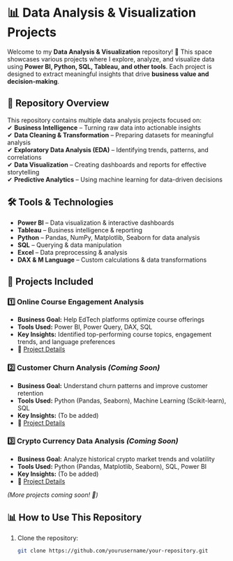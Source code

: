 # 📊 Data Analysis & Visualization Projects  

Welcome to my **Data Analysis & Visualization** repository! 🚀 This space showcases various projects where I explore, analyze, and visualize data using **Power BI, Python, SQL, Tableau, and other tools**. Each project is designed to extract meaningful insights that drive **business value and decision-making**.  

## 📌 Repository Overview  
This repository contains multiple data analysis projects focused on:  
✔ **Business Intelligence** – Turning raw data into actionable insights  
✔ **Data Cleaning & Transformation** – Preparing datasets for meaningful analysis  
✔ **Exploratory Data Analysis (EDA)** – Identifying trends, patterns, and correlations  
✔ **Data Visualization** – Creating dashboards and reports for effective storytelling  
✔ **Predictive Analytics** – Using machine learning for data-driven decisions  

## 🛠 Tools & Technologies  
- **Power BI** – Data visualization & interactive dashboards  
- **Tableau** – Business intelligence & reporting  
- **Python** – Pandas, NumPy, Matplotlib, Seaborn for data analysis  
- **SQL** – Querying & data manipulation  
- **Excel** – Data preprocessing & analysis  
- **DAX & M Language** – Custom calculations & data transformations  

## 📂 Projects Included  
### 1️⃣ **Online Course Engagement Analysis**  
- **Business Goal:** Help EdTech platforms optimize course offerings  
- **Tools Used:** Power BI, Power Query, DAX, SQL  
- **Key Insights:** Identified top-performing course topics, engagement trends, and language preferences  
- 🔗 [Project Details](https://app.powerbi.com/view?r=eyJrIjoiZTA5MTQ1ODEtNzFmZC00MjUyLWJlMjUtYWFiNGRlYTkxMmNkIiwidCI6ImQ5Yjc5MGQwLWQyZGQtNGRmMi1iM2M3LTM3OGIxMjUxNzdlYiIsImMiOjN9)  

### 2️⃣ **Customer Churn Analysis** _(Coming Soon)_  
- **Business Goal:** Understand churn patterns and improve customer retention  
- **Tools Used:** Python (Pandas, Seaborn), Machine Learning (Scikit-learn), SQL  
- **Key Insights:** (To be added)  
- 🔗 [Project Details](insert-link-here)

### 3️⃣ **Crypto Currency Data Analysis** _(Coming Soon)_  
- **Business Goal:** Analyze historical crypto market trends and volatility  
- **Tools Used:** Python (Pandas, Matplotlib, Seaborn), SQL, Power BI  
- **Key Insights:** (To be added)  
- 🔗 [Project Details](insert-link-here)  

_(More projects coming soon! 🚀)_  

## 📊 How to Use This Repository  
1. Clone the repository:  
   ```sh
   git clone https://github.com/yourusername/your-repository.git
